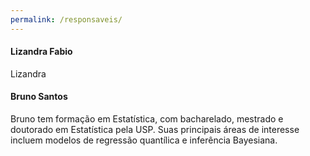 ```yaml
---
permalink: /responsaveis/
---
```


#### Lizandra Fabio

Lizandra 

#### Bruno Santos

Bruno tem formação em Estatística, com bacharelado, mestrado e doutorado em Estatística pela USP. Suas principais áreas de interesse incluem modelos de regressão quantílica e inferência Bayesiana. 
